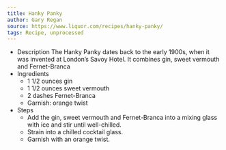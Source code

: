 ```yaml
---
title: Hanky Panky
author: Gary Regan
source: https://www.liquor.com/recipes/hanky-panky/
tags: Recipe, unprocessed
---
```

- Description
The Hanky Panky dates back to the early 1900s, when it was invented at London’s Savoy Hotel. It combines gin, sweet vermouth and Fernet-Branca
- Ingredients
  - 1 1/2 ounces gin
  - 1 1/2 ounces sweet vermouth
  - 2 dashes Fernet-Branca
  - Garnish: orange twist
- Steps
  - Add the gin, sweet vermouth and Fernet-Branca into a mixing glass with ice and stir until well-chilled.
  - Strain into a chilled cocktail glass.
  - Garnish with an orange twist.